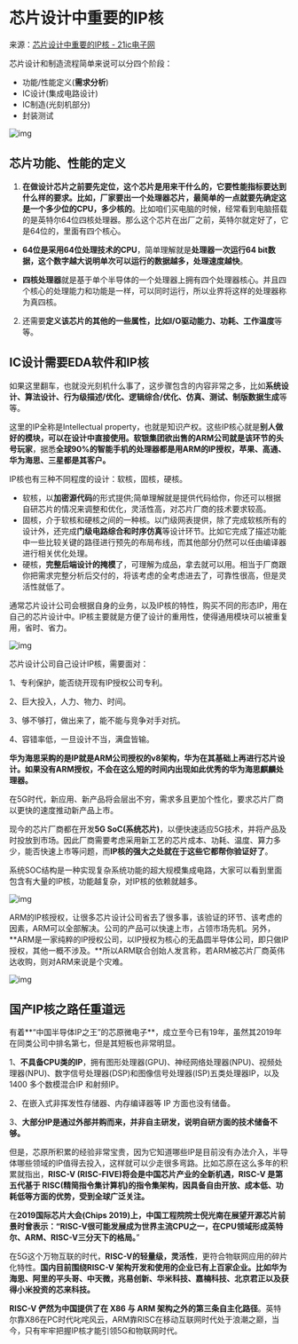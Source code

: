 # 芯片设计中重要的IP核

来源：[芯片设计中重要的IP核 - 21ic电子网](https://www.21ic.com/article/874712.html)

芯片设计和制造流程简单来说可以分四个阶段：

* 功能/性能定义(**需求分析**)
* IC设计(集成电路设计)
* IC制造(光刻机部分)
* 封装测试



![img](https://i.loli.net/2021/09/03/ye6a9itj5uNoWJP.jpg)

## 芯片功能、性能的定义

1. **在做设计芯片之前要先定位，这个芯片是用来干什么的，它要性能指标要达到什么样的要求。**比如，厂家要出一个处理器芯片，最简单的一点就要**先确定这是一个多少位的CPU，多少核的**。比如咱们买电脑的时候，经常看到电脑搭载的是英特尔64位四核处理器。那么这个芯片在出厂之前，英特尔就定好了，它是64位的，里面有四个核心。

* **64位是采用64位处理技术的CPU**，简单理解就是**处理器一次运行64 bit数据，这个数字越大说明单次可以运行的数据越多，处理速度越快**。

* **四核处理器**就是基于单个半导体的一个处理器上拥有四个处理器核心。并且四个核心的处理能力和功能是一样，可以同时运行，所以业界将这样的处理器称为真四核。

2. 还需要**定义该芯片的其他的一些属性，比如I/O驱动能力、功耗、工作温度**等等。



## IC设计需要EDA软件和IP核

如果这里翻车，也就没光刻机什么事了，这步骤包含的内容非常之多，比如**系统设计、算法设计、行为级描述/优化、逻辑综合/优化、仿真、测试、制版数据生成**等等。

这里的IP全称是Intellectual property，也就是知识产权。这些IP核心就是**别人做好的模块，可以在设计中直接使用。**软银集团欲出售的**ARM公司就是该环节的头号玩家**，据悉**全球90%的智能手机的处理器都是用ARM的IP授权，苹果、高通、华为海思、三星都是其客户。**

IP核也有三种不同程度的设计：软核，固核，硬核。

- 软核，以**加密源代码**的形式提供;简单理解就是提供代码给你，你还可以根据自研芯片的情况来调整和优化，灵活性高，对芯片厂商的技术要求较高。
- 固核，介于软核和硬核之间的一种核。以门级网表提供，除了完成软核所有的设计外，还完成**门级电路综合和时序仿真**等设计环节。比如它完成了描述功能中一些比较关键的路径进行预先的布局布线，而其他部分仍然可以任由编译器进行相关优化处理。
- 硬核，**完整后端设计的掩模**了，可理解为成品，拿去就可以用。相当于厂商跟你把需求完整分析后交付的，将该考虑的全考虑进去了，可靠性很高，但是灵活性就低了。

通常芯片设计公司会根据自身的业务，以及IP核的特性，购买不同的形态IP，用在自己的芯片设计中。IP核主要就是方便了设计的重用性，使得通用模块可以被重复用，省时、省力。

![img](https://i.loli.net/2021/09/03/eSD3OTJnvs78MNy.jpg)

芯片设计公司自己设计IP核，需要面对：

1、专利保护，能否绕开现有IP授权公司专利。

2、巨大投入，人力、物力、时间。

3、够不够打，做出来了，能不能与竞争对手对抗。

4、容错率低，一旦设计不当，满盘皆输。

**华为海思采购的是IP就是ARM公司授权的v8架构，华为在其基础上再进行芯片设计。如果没有ARM授权，不会在这么短的时间内出现如此优秀的华为海思麒麟处理器。**

在5G时代，新应用、新产品将会层出不穷，需求多且更加个性化，要求芯片厂商以更快的速度推动新产品上市。

现今的芯片厂商都在开发**5G SoC(系统芯片)**，以便快速适应5G技术，并将产品及时投放到市场。因此厂商需要考虑采用新工艺的芯片成本、功耗、温度、算力多少，能否快速上市等问题，而**IP核的强大之处就在于这些它都帮你验证好了**。

系统SOC结构是一种实现复杂系统功能的超大规模集成电路，大家可以看到里面包含有大量的IP核，功能越复杂，对IP核的依赖就越多。

![img](https://i.loli.net/2021/09/03/ivB6sj1U9IoL3Z2.jpg)

ARM的IP核授权，让很多芯片设计公司省去了很多事，该验证的环节、该考虑的因素，ARM可以全部解决。公司的产品可以快速上市，占领市场先机。另外，**ARM是一家纯粹的IP授权公司，以IP授权为核心的无晶圆半导体公司，即只做IP授权，其他一概不涉及。**所以ARM联合创始人发言称，若ARM被芯片厂商英伟达收购，则对ARM来说是个灾难。

![img](https://i.loli.net/2021/09/03/auO8NYSrFR3qD7o.jpg)





## 国产IP核之路任重道远

有着**“中国半导体IP之王”的芯原微电子**，成立至今已有19年，虽然其2019年在同类公司中排名第七，但是其短板也非常明显。

1、**不具备CPU类的IP**，拥有图形处理器(GPU)、神经网络处理器(NPU)、视频处理器(NPU)、数字信号处理器(DSP)和图像信号处理器(ISP)五类处理器IP，以及 1400 多个数模混合IP 和射频IP。

2、在嵌入式非挥发性存储器、内存编译器等 IP 方面也没有储备。

3、**大部分IP是通过外部并购而来，并非自主研发，说明自研方面的技术储备不够。**

但是，芯原所积累的经验非常宝贵，因为它知道哪些IP是目前没有办法介入，半导体哪些领域的IP值得去投入，这样就可以少走很多弯路。比如芯原在这么多年的积累就指出，**RISC-V (RISC-FIVE)将会是中国芯片产业的全新机遇，RISC-V 是第五代基于 RISC(精简指令集计算机)的指令集架构，因具备自由开放、成本低、功耗低等方面的优势，受到全球广泛关注。**

在**2019国际芯片大会(Chips 2019)**上，中国工程院院士倪光南在展望开源芯片前景时曾表示：**“RISC-V很可能发展成为世界主流CPU之一，在CPU领域形成英特尔、ARM、RISC-V三分天下的格局。**”

在5G这个万物互联的时代，**RISC-V的轻量级，灵活性**，更符合物联网应用的碎片化特性。**国内目前围绕RISC-V 架构开发和使用的企业已有上百家企业。比如华为海思、阿里的平头哥、中天微，兆易创新、华米科技、嘉楠科技、北京君正以及获得小米投资的芯来科技。**

**RISC-V 俨然为中国提供了在 X86 与 ARM 架构之外的第三条自主化路径**。英特尔靠X86在PC时代叱咤风云，ARM靠RISC在移动互联网时代处于浪潮之巅，当今，只有牢牢把握IP核才能引领5G和物联网时代。

